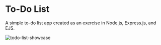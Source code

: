 # To-Do List
A simple to-do list app created as an exercise in Node.js, Express.js, and EJS.

![todo-list-showcase](https://github.com/mehdiimam439/todo-list/assets/60456257/242987e4-a853-4a2a-9c28-a609c7ed8bea)
